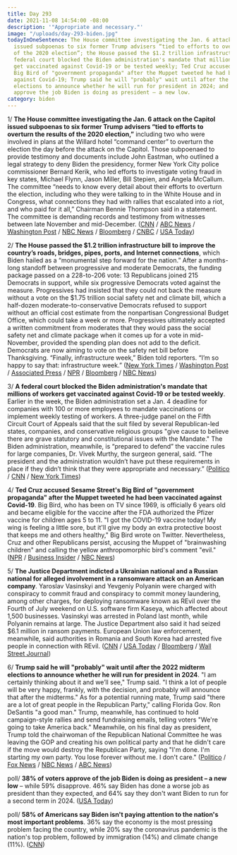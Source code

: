 ```yaml
---
title: Day 293
date: 2021-11-08 14:54:00 -08:00
description: '"Appropriate and necessary."'
image: "/uploads/day-293-biden.jpg"
todayInOneSentence: The House committee investigating the Jan. 6 attack on the Capitol
  issued subpoenas to six former Trump advisers “tied to efforts to overturn the results
  of the 2020 election”; the House passed the $1.2 trillion infrastructure bill; a
  federal court blocked the Biden administration's mandate that millions of workers
  get vaccinated against Covid-19 or be tested weekly; Ted Cruz accused Sesame Street's
  Big Bird of "government propaganda" after the Muppet tweeted he had been vaccinated
  against Covid-19; Trump said he will "probably" wait until after the 2022 midterm
  elections to announce whether he will run for president in 2024; and 38% of voters
  approve the job Biden is doing as president – a new low.
category: biden
---
```


1/ **The House committee investigating the Jan. 6 attack on the Capitol issued subpoenas to six former Trump advisers “tied to efforts to overturn the results of the 2020 election,”** including two who were involved in plans at the Willard hotel “command center” to overturn the election the day before the attack on the Capitol. Those subpoenaed to provide testimony and documents include John Eastman, who outlined a legal strategy to deny Biden the presidency, former New York City police commissioner Bernard Kerik, who led efforts to investigate voting fraud in key states, Michael Flynn, Jason Miller, Bill Stepien, and Angela McCallum. The committee “needs to know every detail about their efforts to overturn the election, including who they were talking to in the White House and in Congress, what connections they had with rallies that escalated into a riot, and who paid for it all,” Chairman Bennie Thompson said in a statement. The committee is demanding records and testimony from witnesses between late November and mid-December. ([CNN](https://www.cnn.com/2021/11/08/politics/january-6-committee-subpoenas/index.html) / [ABC News](https://abcnews.go.com/Politics/jan-committee-subpoenas-senior-trump-aides-2020-campaign/story?id=81041428) / [Washington Post](https://www.washingtonpost.com/politics/house-jan-6-committee-issues-subpoenas-to-6-top-trump-advisers-including-pair-involved-in-willard-hotel-command-center/2021/11/08/6e91b0f2-40a6-11ec-a88e-2aa4632af69b_story.html) / [NBC News](https://www.nbcnews.com/politics/donald-trump/jan-6-committee-subpoenas-top-trump-allies-involved-scheme-overturn-n1283508) / [Bloomberg](https://www.bloomberg.com/news/articles/2021-11-08/capitol-riot-panel-subpoenas-trump-allies-flynn-kerik-in-probe?sref=MIBMEEoj) / [CNBC](https://www.cnbc.com/2021/11/08/trump-allies-michael-flynn-jason-miller-john-eastman-subpoenaed-in-jan-6-house-probe.html) / [USA Today](https://www.usatoday.com/story/news/politics/2021/11/08/january-6-committee-subpoena-john-eastman-trump-lawyer-pence-memo/8564635002/?scrolla=5eb6d68b7fedc32c19ef33b4))

2/ **The House passed the $1.2 trillion infrastructure bill to improve the country’s roads, bridges, pipes, ports, and Internet connections**, which Biden hailed as a “monumental step forward for the nation.” After a months-long standoff between progressive and moderate Democrats, the funding package passed on a 228-to-206 vote: 13 Republicans joined 215 Democrats in support, while six progressive Democrats voted against the measure. Progressives had insisted that they could not back the measure without a vote on the $1.75 trillion social safety net and climate bill, which a half-dozen moderate-to-conservative Democrats refused to support without an official cost estimate from the nonpartisan Congressional Budget Office, which could take a week or more. Progressives ultimately accepted a written commitment from moderates that they would pass the social safety net and climate package when it comes up for a vote in mid-November, provided the spending plan does not add to the deficit. Democrats are now aiming to vote on the safety net bill before Thanksgiving. “Finally, infrastructure week,” Biden told reporters. “I’m so happy to say that: infrastructure week.” ([New York Times](https://www.nytimes.com/2021/11/05/us/politics/house-infrastructure-reconciliation.html) / [Washington Post](https://www.washingtonpost.com/us-policy/2021/11/05/house-infrastructure-reconciliation-vote/) / [Associated Press](https://apnews.com/article/joe-biden-business-alexandria-ocasio-cortez-congress-263678efec1b19d3fd22aa660ecd4544) / [NPR](https://www.npr.org/2021/11/05/1050012853/the-house-has-passed-the-1-trillion-infrastructure-plan-sending-it-to-bidens-des) / [Bloomberg](https://www.bloomberg.com/news/articles/2021-11-06/u-s-passes-historic-infrastructure-bill-in-victory-for-biden?sref=MIBMEEoj) / [NBC News](https://www.nbcnews.com/politics/white-house/we-delivered-biden-touts-infrastructure-win-after-chaotic-late-night-n1283399))

3/ **A federal court blocked the Biden administration's mandate that millions of workers get vaccinated against Covid-19 or be tested weekly**. Earlier in the week, the Biden administration set a Jan. 4 deadline for companies with 100 or more employees to mandate vaccinations or implement weekly testing of workers. A three-judge panel on the Fifth Circuit Court of Appeals said that the suit filed by several Republican-led states, companies, and conservative religious groups "give cause to believe there are grave statutory and constitutional issues with the Mandate." The Biden administration, meanwhile, is “prepared to defend” the vaccine rules for large companies, Dr. Vivek Murthy, the surgeon general, said. “The president and the administration wouldn’t have put these requirements in place if they didn’t think that they were appropriate and necessary.” ([Politico](https://www.politico.com/news/2021/11/06/biden-vaccine-order-blocked-federal-court-519908) / [CNN](https://www.cnn.com/2021/11/06/politics/court-blocks-biden-administration-vaccine-rule-larger-employers/index.html) / [New York Times](https://www.nytimes.com/2021/11/07/health/biden-osha-vaccine-mandate.html))

4/ **Ted Cruz accused Sesame Street's Big Bird of "government propaganda" after the Muppet tweeted he had been vaccinated against Covid-19**. Big Bird, who has been on TV since 1969, is officially 6 years old and became eligible for the vaccine after the FDA authorized the Pfizer vaccine for children ages 5 to 11. "I got the COVID-19 vaccine today! My wing is feeling a little sore, but it'll give my body an extra protective boost that keeps me and others healthy," Big Bird wrote on Twitter. Nevertheless, Cruz and other Republicans persist, accusing the Muppet of "brainwashing children" and calling the yellow anthropomorphic bird's comment "evil." ([NPR](https://www.npr.org/2021/11/08/1053548074/big-bird-covid-19-vaccine-conservative-backlash-ted-cruz) / [Business Insider](https://www.businessinsider.com/ted-cruz-sesame-streets-big-bird-propaganda-covid-19-vaccine-2021-11) / [NBC News](https://www.nbcnews.com/news/us-news/big-bird-vaccine-announcement-sparks-backlash-conservatives-gop-n1283425))

5/ **The Justice Department indicted a Ukrainian national and a Russian national for alleged involvement in a ransomware attack on an American company**. Yaroslav Vasinskyi and Yevgeniy Polyanin were charged with conspiracy to commit fraud and conspiracy to commit money laundering, among other charges, for deploying ransomware known as REvil over the Fourth of July weekend on U.S. software firm Kaseya, which affected about 1,500 businesses. Vasinskyi was arrested in Poland last month, while Polyanin remains at large. The Justice Department also said it had seized $6.1 million in ransom payments. European Union law enforcement, meanwhile, said authorities in Romania and South Korea had arrested five people in connection with REvil. ([CNN](https://www.cnn.com/2021/11/08/politics/revil-ransomware-attack-charges/) / [USA Today](https://www.usatoday.com/story/news/politics/2021/11/08/doj-indicts-ukrainian-russian-men-alleged-ransomware-attacks/6338404001/) / [Bloomberg](https://www.bloomberg.com/news/articles/2021-11-08/biden-administration-allies-unleash-attack-on-revil-ransomware?srnd=politics-vp&sref=MIBMEEoj) / [Wall Street Journal](https://www.wsj.com/articles/hackers-linked-to-ransomware-attacks-on-jbs-kaseya-arrested-in-romania-11636390527?mod=politics_lead_pos4))

6/ **Trump said he will "probably" wait until after the 2022 midterm elections to announce whether he will run for president in 2024**. "I am certainly thinking about it and we’ll see," Trump said. "I think a lot of people will be very happy, frankly, with the decision, and probably will announce that after the midterms." As for a potential running mate, Trump said "there are a lot of great people in the Republican Party," calling Florida Gov. Ron DeSantis "a good man." Trump, meanwhile, has continued to hold campaign-style rallies and send fundraising emails, telling voters "We're going to take America back." Meanwhile, on his final day as president, Trump told the chairwoman of the Republican National Committee he was leaving the GOP and creating his own political party and that he didn't care if the move would destroy the Republican Party, saying "I'm done. I'm starting my own party. You lose forever without me. I don't care." ([Politico](https://www.politico.com/news/2021/11/08/trump-2024-midterms-520276) / [Fox News](https://www.foxnews.com/politics/trump-will-probably-wait-to-announce-2024-plans-until-after-midterms-a-lot-of-people-will-be-very-happy) / [NBC News](https://www.nbcnews.com/politics/donald-trump/trump-looks-he-ll-run-reclaim-presidency-2024-n1283430) / [ABC News](https://abcnews.go.com/US/trump-told-rnc-chair-leaving-gop-create-party/story?id=80979889))

poll/ **38% of voters approve of the job Biden is doing as president – a new low** – while 59% disapprove. 46% say Biden has done a worse job as president than they expected, and 64% say they don't want Biden to run for a second term in 2024. ([USA Today](https://www.usatoday.com/story/news/politics/2021/11/07/biden-approval-falls-38-midterms-loom-usa-today-suffolk-poll/6320098001/))

poll/ **58% of Americans say Biden isn't paying attention to the nation's most important problems**. 36% say the economy is the most pressing problem facing the country, while 20% say the coronavirus pandemic is the nation's top problem, followed by immigration (14%) and climate change (11%). ([CNN](https://www.cnn.com/2021/11/08/politics/cnn-poll-biden-job-approval/index.html))